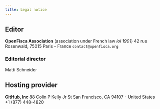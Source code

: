 ```yaml
---
title: Legal notice
---
```


## Editor

**OpenFisca Association** (association under French law _loi 1901_)
42 rue Rosenwald, 75015 Paris - France
`contact@openfisca.org`

### Editorial director

Matti Schneider

## Hosting provider

**GitHub, Inc**
88 Colin P Kelly Jr St
San Francisco, CA 94107 - United States
+1 (877) 448-4820
